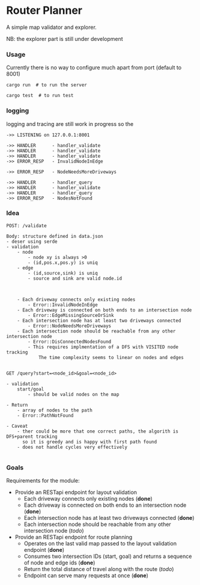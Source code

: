 # Router Planner

A simple map validator and explorer.

NB: the explorer part is still under development



### Usage
Currently there is no way to configure much apart from port (default to 8001)
```
cargo run  # to run the server
```

```
cargo test  # to run test
```

### logging

logging and tracing are still work in progress so the 

```
->> LISTENING on 127.0.0.1:8001

->> HANDLER      - handler_validate
->> HANDLER      - handler_validate
->> HANDLER      - handler_validate
->> ERROR_RESP   - InvalidNodeInEdge

->> ERROR_RESP   - NodeNeedsMoreDriveways

->> HANDLER      - handler_query
->> HANDLER      - handler_validate
->> HANDLER      - handler_query
->> ERROR_RESP   - NodesNotFound
```


### Idea



```
POST: /validate

Body: structure defined in data.json
- deser using serde
- validation
    - node
        - node xy is always >0
        - (id,pos.x,pos.y) is uniq
    - edge
        - (id,source,sink) is uniq
        - source and sink are valid node.id



    - Each driveway connects only existing nodes
        - Error::InvalidNodeInEdge
    - Each driveway is connected on both ends to an intersection node
        - Error::EdgeMissingSourceOrSink
    - Each intersection node has at least two driveways connected
        - Error::NodeNeedsMoreDriveways
    - Each intersection node should be reachable from any other intersection node
        - Error::DisConnectedNodesFound
        - This requires implmentation of a DFS with VISITED node tracking
            The time complexity seems to linear on nodes and edges


GET /query?start=<node_id>&goal=<node_id>

- validation
    start/goal 
        - should be valid nodes on the map

- Return
    - array of nodes to the path 
    - Error::PathNotFound

- Caveat
    - ther could be more that one correct paths, the algorith is DFS+parent tracking
      so it is greedy and is happy with first path found
    - does not handle cycles very effectively


```

### Goals

Requirements for the module:

- Provide an RESTapi endpoint for layout validation
    - Each driveway connects only existing nodes (**done**)
    - Each driveway is connected on both ends to an intersection node (**done**)
    - Each intersection node has at least two driveways connected  (**done**)
    - Each intersection node should be reachable from any other intersection node (*todo*)
- Provide an RESTapi endpoint for route planning
    - Operates on the last valid map passed to the layout validation endpoint (**done**)
    - Consumes two intersection IDs (start, goal) and returns a sequence of node and edge ids (**done**)
    - Return the total distance of travel along with the route (*todo*)
    - Endpoint can serve many requests at once  (**done**)
